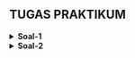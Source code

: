 ## TUGAS PRAKTIKUM

<details>
  <summary>
    <b>Soal-1</b>
  </summary>
  <p align="center">
    Time Limit = 1s
  </p>
  
  <p align="center">
    Memory Limit = 32MB
  </p>
  
1. Lengkapilah kode program berikut untuk menentukan penjumlahan antar bilangan dari setiap kemungkinan
   bilangan yang terdapat didalam array of integer arr[]. Panjang array adalah sebanyak integer n.
  
  ```c++
  #include<iostream>
  using namespace std;
  void penjumlahanSubset(int arr[], ..(a).., int r, ..(b)..){
    if (l > r) {
      cout << sum << " ";
      return;
    }
      penjumlahanSubset(arr, l+1, ..(c).., ..(d)..);
      penjumlahanSubset(arr, ..(e).., r, sum);
  }
  int main(){
    int n;
    cin >> n;
    int arr[n];
    for(int i=0;i<n;i++){
      cin >> arr[i];
    }
    penjumlahanSubset(arr, 0, n-1, 0);
    return 0;
  }
  ```
  #### Sampel output
|           Input        |          Ouput         |
| :--------------------: | :--------------------: |
| 3 <br> 5 4 3           |  12 9 8 5 7 4 3 0 <br> |
| 4 <br> 1 23 54 1000    | 1078 78 1024 24 1055 55 1001 1 1077 77 1023 23 1054 54 1000 0 <br> |
| 2 <br> 1 3             |  4 1 3 0<br>           |
| 3 <br> 5 4 3           |  12 9 8 5 7 4 3 0 <br> |

  ##### **Nb. 0 walaupun tidak tertulis tetap merupakan bagian dari bilangan.**
  
</details>

<details>
  <summary>
    <b>Soal-2</b>
  </summary>
  <p align="center">
    Time Limit = 1s
  </p>
  
  <p align="center">
    Memory Limit = 32MB
  </p>
  
2. Buatlah sebuah program yang dapat menghitung mundur dari bilangan n sampai 0 dengan menggunakan rekursif.
  
  #### Sampel output
|           Input        |          Ouput         |
| :--------------------: | :--------------------: |
| 5                      |  5 4 3 2 1             |
  
</details>





